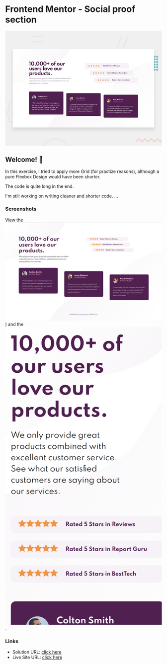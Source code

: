 # Frontend Mentor - Social proof section

![Design preview for the Social proof section coding challenge](./design/desktop-preview.jpg)

## Welcome! 👋

In this exercise, I tried to apply more Grid (for practize reasons), although a pure Flexbox Design would have been shorter.

The code is quite long in the end.

I'm still working on writing cleaner and shorter code. ...

### Screenshots

View the ![Desktop Version's 1440px screenshot](./screenshot_desktop_version.png))
and the ![mobile Version's 375px screenshot](./screenshot_mobile_version.png).

### Links

- Solution URL: [click here](https://github.com/pagoli/four-card-feature-section)
- Live Site URL: [click here](https://pagoli.github.io/four-card-feature-section/)
